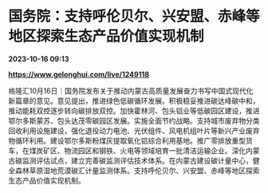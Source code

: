 # 国务院：支持呼伦贝尔、兴安盟、赤峰等地区探索生态产品价值实现机制

**2023-10-16 09:13**

**https://www.gelonghui.com/live/1249118**

格隆汇10月16日｜国务院发布关于推动内蒙古高质量发展奋力书写中国式现代化新篇章的意见。意见提出，推进绿色低碳循环发展。积极稳妥推进碳达峰碳中和，推动能耗双控逐步转向碳排放双控。加快霍林河、包头铝业等低碳园区建设，推进鄂尔多斯蒙苏、包头达茂零碳园区发展。实施全面节约战略。支持城市废弃物分类回收利用设施建设，强化退役动力电池、光伏组件、风电机组叶片等新兴产业废弃物循环利用。建设鄂尔多斯粉煤灰提取氧化铝综合利用基地。推广零排放重型货车，在煤炭矿区、物流园区和钢铁、火电等领域培育一批清洁运输企业。深化内蒙古碳监测评估试点，建立完善碳监测评估技术体系。在内蒙古建设碳计量中心，健全森林草原湿地荒漠碳汇计量监测体系。支持呼伦贝尔、兴安盟、赤峰等地区探索生态产品价值实现机制。